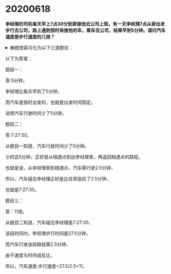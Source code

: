 # 20200618
**李经理的司机每天早上7点30分到家接他去公司上班，有一天李经理7点从家出发步行去公司，路上遇到按时来接他的车，乘车去公司，结果早到5分钟。请问汽车速度是步行速度的几倍？**
<details>
<summary>解题思路可化为以下三道题目：</summary>

## 题目一（简单）
李经理的司机每天早上7点30分到家接他去公司上班，有一天李经理7点从家出发步行去公司，路上遇到按时来接他的车，乘车去公司，结果早到5分钟。请问汽车行驶的时间比以往每天少多少时间？

<details>
<summary>题目一解答：</summary>
    
答:5分钟。
李经理比每天早到了5分钟，
而汽车是按时出发的，也就是出发时间固定。
说明汽车行驶时间少了5分钟。
</details>
## 题目二（中等难度）
李经理的司机每天早上7点30分到家接他去公司上班，有一天李经理7点从家出发步行去公司，路上遇到按时来接他的车，乘车去公司，结果早到5分钟。请问李经理遇到汽车是什么时间？

## 题目三（进阶思考,华杯赛真题）
李经理的司机每天早上7点30分到家接他去公司上班，有一天李经理7点从家出发步行去公司，路上遇到按时来接他的车，乘车去公司，结果早到5分钟。请问汽车速度是步行速度的几倍？
</details>


 



 

以下为答案：

题目一：

答:5分钟。

李经理比每天早到了5分钟，

而汽车是按时出发的，也就是出发时间固定。

说明汽车行驶时间少了5分钟。

 

题目二：

答:7:27:30。

从题目一知道，汽车行驶时间少了5分钟。

少的这5分钟，正好是从相遇点到达李经理家，再返回相遇点的路程，

也就是说，从李经理家到相遇点，汽车需行驶2.5分钟，

所以，汽车碰见李经理正好是比往常提前了2.5分钟，

也就是7:27:30。

 

题目三：

答：11倍。

从题目二知道，汽车碰见李经理是7:27:30，

该段时间内，李经理步行时间是27.5分钟，

而汽车行驶该段路程需2.5分钟，

由于速度与时间成反比，

所以，汽车速度:步行速度=27.5/2.5=11。
